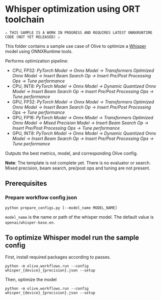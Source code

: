 # Whisper optimization using ORT toolchain

    ⚠️ THIS SAMPLE IS A WORK IN PROGRESS AND REQUIRES LATEST ONNXRUNTIME CODE (NOT YET RELEASED) ⚠️

This folder contains a sample use case of Olive to optimize a [Whisper](https://huggingface.co/openai/whisper-base) model using ONNXRuntime tools.

Performs optimization pipeline:
- CPU, FP32: *PyTorch Model -> Onnx Model -> Transformers Optimized Onnx Model -> Insert Beam Search Op -> Insert Pre/Post Processing Ops -> Tune performance*
- CPU, INT8: *PyTorch Model -> Onnx Model -> Dynamic Quantized Onnx Model -> Insert Beam Search Op -> Insert Pre/Post Processing Ops -> Tune performance*
- GPU, FP32: *PyTorch Model -> Onnx Model -> Transformers Optimized Onnx Model -> Insert Beam Search Op -> Insert Pre/Post Processing Ops -> Tune performance*
- GPU, FP16: *PyTorch Model -> Onnx Model -> Transformers Optimized Onnx Model -> Mixed Precision Model -> Insert Beam Search Op -> Insert Pre/Post Processing Ops -> Tune performance*
- GPU, INT8: *PyTorch Model -> Onnx Model -> Dynamic Quantized Onnx Model -> Insert Beam Search Op -> Insert Pre/Post Processing Ops -> Tune performance*

Outputs the best metrics, model, and corresponding Olive config.

**Note**: The template is not complete yet. There is no evaluator or search. Mixed precision, beam search, pre/post ops and tuning are not present.

## Prerequisites
### Prepare workflow config json
```
python prepare_configs.py [--model_name MODEL_NAME]
```

`model_name` is the name or path of the whisper model. The default value is `openai/whisper-base.en`.


## To optimize Whisper model run the sample config
First, install required packages according to passes.
```
python -m olive.workflows.run --config whisper_{device}_{precision}.json --setup
```

Then, optimize the model
```
python -m olive.workflows.run --config whisper_{device}_{precision}.json --setup
```
